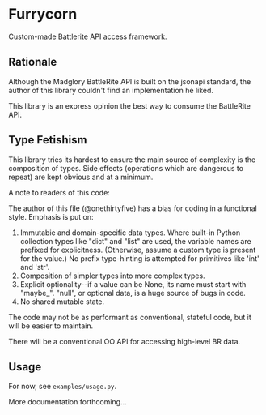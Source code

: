 # Furrycorn

Custom-made Battlerite API access framework.


## Rationale

Although the Madglory BattleRite API is built on the jsonapi standard, the
author of this library couldn't find an implementation he liked.

This library is an express opinion the best way to consume the BattleRite API.


## Type Fetishism

This library tries its hardest to ensure the main source of complexity is the
composition of types. Side effects (operations which are dangerous to repeat)
are kept obvious and at a minimum.

A note to readers of this code:

The author of this file (@onethirtyfive) has a bias for coding in a
functional style. Emphasis is put on:

1. Immutabie and domain-specific data types. Where built-in Python
   collection types like "dict" and "list" are used, the variable names are
   prefixed for explicitness. (Otherwise, assume a custom type is present
   for the value.) No prefix type-hinting is attempted for primitives like
   'int' and 'str'.
2. Composition of simpler types into more complex types.
3. Explicit optionality--if a value can be None, its name must start with
   "maybe\_". "null", or optional data, is a huge source of bugs in code.
4. No shared mutable state.

The code may not be as performant as conventional, stateful code, but it
will be easier to maintain.

There will be a conventional OO API for accessing high-level BR data.


## Usage

For now, see `examples/usage.py`.


More documentation forthcoming...
